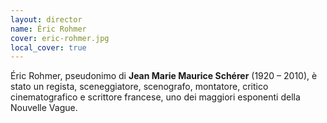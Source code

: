 ```yaml
---
layout: director
name: Éric Rohmer
cover: eric-rohmer.jpg
local_cover: true
---
```

Éric Rohmer, pseudonimo di **Jean Marie Maurice Schérer** (1920 – 2010), è stato un regista, sceneggiatore, scenografo, montatore, critico cinematografico e scrittore francese, uno dei maggiori esponenti della Nouvelle Vague.